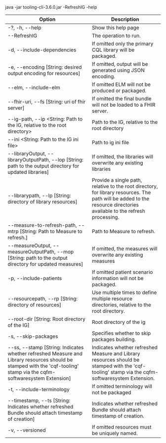 java -jar tooling-cli-3.6.0.jar -RefreshIG -help

|Option|Description|
|---|---|
|-?, -h, --help|                           Show this help page                   |
|--RefreshIG|                              The operation to run.                 |
|-d, --include-dependencies|               If omitted only the primary CQL library will be packaged.|
|-e, --encoding [String: desired output encoding for resources]|   If omitted, output will be generated using JSON encoding.|
|--elm, --include-elm|                     If omitted ELM will not be produced or packaged.| 
|--fhir-uri, --fs [String: uri of fhir server]|    If omitted the final bundle will not be loaded to a FHIR server.|
|--ig-path, --ip <String: Path to the IG, relative to the root directory>|     Path to the IG, relative to the root directory|  
|--ini <String: Path to the IG ini file>|  Path to ig ini file|                   
|--libraryOutput, --libraryOutputPath, --lop [String: path to the output directory for updated libraries]|   If omitted, the libraries will overwrite any existing libraries|
|--librarypath, --lp [String: directory of library resources]|   Provide a single path, relative to the root directory, for library resources. The path will be added to the resource directories available to the refresh processing.|
|--measure-to-refresh-path, --mtrp [String: Path to Measure to refresh.]|       Path to Measure to refresh.    |       
|--measureOutput, --measureOutputPath, --mop [String: path to the output directory for updated measures]    |If omitted, the measures will overwrite any existing measures |         
|-p, --include-patients|                   If omitted patient scenario information will not be packaged. |           
|--resourcepath, --rp [String: directory of resources]            |Use multiple times to define multiple  resource directories, relative to the root directory.|
|--root-dir [String: Root directory of the IG]    |Root directory of the ig|              
|-s, --skip-packages|                      Specifies whether to skip packages building.|    
|--ss, --stamp [String: Indicates  whether refreshed Measure and Library resources should be stamped with the 'cqf-tooling' stamp via the cqfm-softwaresystem Extension]        |Indicates whether refreshed Measure and Library resources should be stamped with the 'cqf-tooling' stamp via the cqfm-softwaresystem Extension. |    
|-t, --include-terminology|                If omitted terminology will not be packaged|   
|--timestamp, --ts [String: Indicates  whether refreshed Bundle should attach timestamp of creation]|   Indicates whether refreshed Bundle should attach timestamp of creation.|
|-v, --versioned|                          If omitted resources must be uniquely named.|